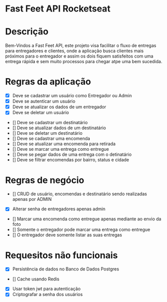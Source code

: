 # Fast Feet API Rocketseat

# Descrição

<p> Bem-Vindos a Fast Feet API, este projeto visa facilitar o fluxo de entregas para entregadores e clientes, onde a aplicação busca clientes mais próximos para o entregador e assim os dois fiquem satisfeitos com uma entrega rápida e sem muito processos para chegar atpe uma bem sucedida.</p>

# Regras da aplicação

- [X] Deve se cadastrar um usuário como Entregador ou Admin
- [X] Deve se autenticar um usuário
- [X] Deve se atualizar os dados de um entregador
- [X] Deve se deletar um usuário
- [] Deve se cadastrar um destinatário 
- [] Deve se atualizar dados de um destinatário
- [] Deve se deletar um destinatário
- [] Deve se cadastrar uma encomenda
- [] Deve se atualizar uma encomenda para retirada
- [] Deve se marcar uma entrega como entregue
- [] Deve se pegar dados de uma entrega com o detinatário
- [] Deve se filtrar encomendas por bairro, status e cidade

# Regras de negócio

- [] CRUD de usuário, encomendas e destinatário sendo realizadas apenas por ADMIN
- [X] Alterar senha de entregadores apenas admin
- [] Marcar uma encomenda como entregue apenas mediante ao envio da foto
- [] Somente o entregador pode marcar uma entrega como entregue
- [] O entregador deve somente listar as suas entregas

# Requesitos não funcionais

- [X] Persistência de dados no Banco de Dados Postgres
- [] Cache usando Redis
- [X] Usar token jwt para autenticação
- [X] Criptografar a senha dos usuários